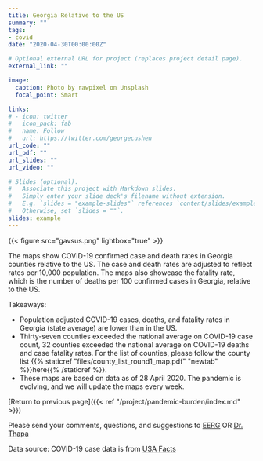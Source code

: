 ```yaml
---
title: Georgia Relative to the US
summary: ""
tags:
- covid
date: "2020-04-30T00:00:00Z"

# Optional external URL for project (replaces project detail page).
external_link: ""

image:
  caption: Photo by rawpixel on Unsplash
  focal_point: Smart

links:
# - icon: twitter
#   icon_pack: fab
#   name: Follow
#   url: https://twitter.com/georgecushen
url_code: ""
url_pdf: ""
url_slides: ""
url_video: ""

# Slides (optional).
#   Associate this project with Markdown slides.
#   Simply enter your slide deck's filename without extension.
#   E.g. `slides = "example-slides"` references `content/slides/example-slides.md`.
#   Otherwise, set `slides = ""`.
slides: example
---
```


{{< figure src="gavsus.png" lightbox="true" >}}

The maps show COVID-19 confirmed case and death rates in Georgia counties relative to the US. The case and death rates are adjusted to reflect rates per 10,000 population. The maps also showcase the fatality rate, which is the number of deaths per 100 confirmed cases in Georgia, relative to the US.

Takeaways:

* Population adjusted COVID-19 cases, deaths, and fatality rates in Georgia (state average) are lower than in the US.  
* Thirty-seven counties exceeded the national average on COVID-19 case count, 32 counties exceeded the national average on COVID-19 deaths and case fatality rates. For the list of counties, please follow the county list {{% staticref "files/county_list_round1_map.pdf" "newtab" %}}here{{% /staticref %}}. 
* These maps are based on data as of 28 April 2020. The pandemic is evolving, and we will update the maps every week. 

[Return to previous page]({{< ref "/project/pandemic-burden/index.md" >}})

Please send your comments, questions, and suggestions to [EERG](mailto:eerg@uga.edu) OR [Dr. Thapa](mailto:jrthapa@uga.edu)

Data source: 
COVID-19 case data is from <a href="http://usafacts.org" target="_blank">USA Facts</a>



